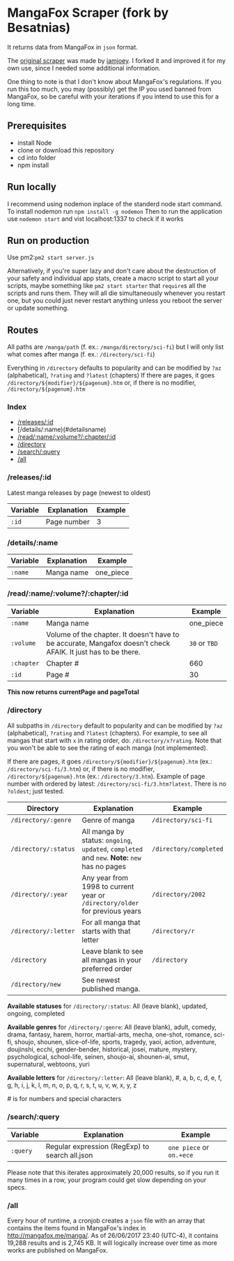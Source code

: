 # MangaFox Scraper (fork by Besatnias)

It returns data from MangaFox in `json` format.

The [original scraper](https://github.com/iamjoey/mangafox-scraper) was made by [iamjoey](https://github.com/iamjoey). I forked it and improved it for my own use, since I needed some additional information.

One thing to note is that I don't know about MangaFox's regulations. If you run this too much, you may (possibly) get the IP you used banned from MangaFox, so be careful with your iterations if you intend to use this for a long time.

## Prerequisites
* install Node
* clone or download this repository
* cd into folder
* npm install

## Run locally
I recommend using nodemon inplace of the standerd node start command. To install nodemon run `npm install -g nodemon`
Then to run the application use `nodemon start` and vist localhost:1337 to check if it works

## Run on production
Use pm2:`pm2 start server.js`

Alternatively, if you're super lazy and don't care about the destruction of your safety and individual app stats, create a macro script to start all your scripts, maybe something like `pm2 start starter` that `require`s all the scripts and runs them. They will all die simultaneously whenever you restart one, but you could just never restart anything unless you reboot the server or update something.

## Routes

All paths are `/manga/path` (f. ex.: `/manga/directory/sci-fi`) but I will only list what comes after manga (f. ex.: `/directory/sci-fi`)

Everything in `/directory` defaults to popularity and can be modified by `?az` (alphabetical), `?rating` and `?latest` (chapters)
If there are pages, it goes `/directory/${modifier}/${pagenum}.htm` or, if there is no modifier, `/directory/${pagenum}.htm`

### Index

* [/releases/:id](#releasesid)
* [/details/:name)(#detailsname)
* [/read/:name/:volume?/:chapter/:id](#readnamevolumechapterid)
* [/directory](#directory)
* [/search/:query](#searchquery)
* [/all](#all)

### /releases/:id

Latest manga releases by page (newest to oldest)

| Variable | Explanation | Example |
| --- | --- | --- |
| `:id` | Page number | 3 |

### /details/:name

| Variable | Explanation | Example |
| --- | --- | --- |
| `:name` | Manga name | one_piece |

### /read/:name/:volume?/:chapter/:id

| Variable | Explanation | Example |
| --- | --- | --- |
| `:name` | Manga name | one_piece |
| `:volume` | Volume of the chapter. It doesn't have to be accurate, Mangafox doesn't check AFAIK. It just has to be there. | `30` or `TBD`|
| `:chapter` | Chapter # | 660 |
| `:id` | Page # | 30 |

**This now returns currentPage and pageTotal**

### /directory

All subpaths in `/directory` default to popularity and can be modified by `?az` (alphabetical), `?rating` and `?latest` (chapters). For example, to see all mangas that start with `x` in rating order, do: `/directory/x?rating`. Note that you won't be able to see the rating of each manga (not implemented).

If there are pages, it goes `/directory/${modifier}/${pagenum}.htm` (ex.: `/directory/sci-fi/3.htm`) or, if there is no modifier, `/directory/${pagenum}.htm` (ex.: `/directory/3.htm`). Example of page number with ordered by latest: `/directory/sci-fi/3.htm?latest`. There is no `?oldest`; just tested.

| Directory | Explanation | Example |
| --- | --- | --- |
| `/directory/:genre` | Genre of manga | `/directory/sci-fi` |
| `/directory/:status` | All manga by status: `ongoing`, `updated`, `completed` and `new`. **Note:** `new` has no pages | `/directory/completed` |
| `/directory/:year` | Any year from 1998 to current year or `/directory/older` for previous years | `/directory/2002` |
| `/directory/:letter` | For all manga that starts with that letter | `/directory/r` |
| `/directory` | Leave blank to see all mangas in your preferred order | `/directory` |
| `/directory/new` | See newest published manga. 

**Available statuses** for `/directory/:status`:
All (leave blank), updated, ongoing, completed

**Available genres** for `/directory/:genre`:
All (leave blank), adult, comedy, drama, fantasy, harem, horror, martial-arts, mecha, one-shot, romance, sci-fi, shoujo, shounen, slice-of-life, sports, tragedy, yaoi, action, adventure, doujinshi, ecchi, gender-bender, historical, josei, mature, mystery, psychological, school-life, seinen, shoujo-ai, shounen-ai, smut, supernatural, webtoons, yuri

**Available letters** for `/directory/:letter`:
All (leave blank), #, a, b, c, d, e, f, g, h, i, j, k, l, m, n, o, p, q, r, s, t, u, v, w, x, y, z

\# is for numbers and special characters

### /search/:query

| Variable | Explanation | Example |
| --- | --- | --- |
| `:query` | Regular expression (RegExp) to search all.json | `one piece` or `on.+ece` |

Please note that this iterates approximately 20,000 results, so if you run it many times in a row, your program could get slow depending on your specs.

### /all

Every hour of runtime, a cronjob creates a `json` file with an array that contains the items found in MangaFox's index in http://mangafox.me/manga/. As of 26/06/2017 23:40 (UTC-4), it contains 19,288 results and is 2,745 KB. It will logically increase over time as more works are published on MangaFox.
